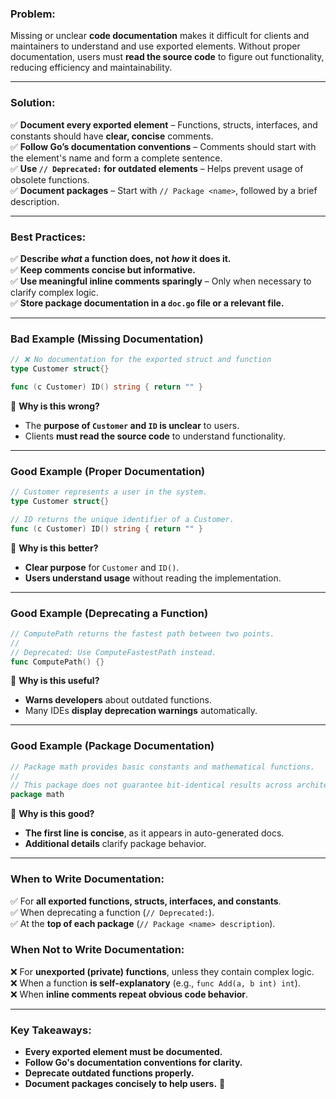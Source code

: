 ### **Problem:**

Missing or unclear **code documentation** makes it difficult for clients and maintainers to understand and use exported elements. Without proper documentation, users must **read the source code** to figure out functionality, reducing efficiency and maintainability.

---

### **Solution:**

✅ **Document every exported element** – Functions, structs, interfaces, and constants should have **clear, concise** comments.  
✅ **Follow Go’s documentation conventions** – Comments should start with the element's name and form a complete sentence.  
✅ **Use `// Deprecated:` for outdated elements** – Helps prevent usage of obsolete functions.  
✅ **Document packages** – Start with `// Package <name>`, followed by a brief description.

---

### **Best Practices:**

✅ **Describe _what_ a function does, not _how_ it does it.**  
✅ **Keep comments concise but informative.**  
✅ **Use meaningful inline comments sparingly** – Only when necessary to clarify complex logic.  
✅ **Store package documentation in a `doc.go` file or a relevant file.**

---

### **Bad Example (Missing Documentation)**

```go
// ❌ No documentation for the exported struct and function
type Customer struct{}

func (c Customer) ID() string { return "" }
```

🔴 **Why is this wrong?**

- The **purpose of `Customer` and `ID` is unclear** to users.
- Clients **must read the source code** to understand functionality.

---

### **Good Example (Proper Documentation)**

```go
// Customer represents a user in the system.
type Customer struct{}

// ID returns the unique identifier of a Customer.
func (c Customer) ID() string { return "" }
```

🔵 **Why is this better?**

- **Clear purpose** for `Customer` and `ID()`.
- **Users understand usage** without reading the implementation.

---

### **Good Example (Deprecating a Function)**

```go
// ComputePath returns the fastest path between two points.
//
// Deprecated: Use ComputeFastestPath instead.
func ComputePath() {}
```

🔵 **Why is this useful?**

- **Warns developers** about outdated functions.
- Many IDEs **display deprecation warnings** automatically.

---

### **Good Example (Package Documentation)**

```go
// Package math provides basic constants and mathematical functions.
//
// This package does not guarantee bit-identical results across architectures.
package math
```

🔵 **Why is this good?**

- **The first line is concise**, as it appears in auto-generated docs.
- **Additional details** clarify package behavior.

---

### **When to Write Documentation:**

✅ For **all exported functions, structs, interfaces, and constants**.  
✅ When deprecating a function (`// Deprecated:`).  
✅ At the **top of each package** (`// Package <name> description`).

### **When Not to Write Documentation:**

❌ For **unexported (private) functions**, unless they contain complex logic.  
❌ When a function **is self-explanatory** (e.g., `func Add(a, b int) int`).  
❌ When **inline comments repeat obvious code behavior**.

---

### **Key Takeaways:**

- **Every exported element must be documented.**
- **Follow Go's documentation conventions for clarity.**
- **Deprecate outdated functions properly.**
- **Document packages concisely to help users.** 🚀
